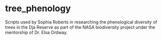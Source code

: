 # tree_phenology
Scripts used by Sophia Roberts in researching the phenological diversity of trees in the Dja Reserve as part of the NASA biodiversity project under the mentorship of Dr. Elsa Ordway.
